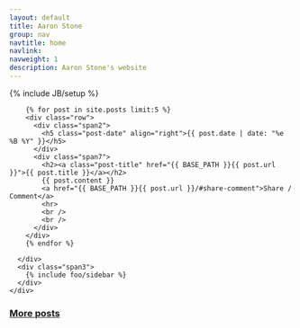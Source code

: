 ```yaml
---
layout: default
title: Aaron Stone
group: nav
navtitle: home
navlink: 
navweight: 1
description: Aaron Stone's website
---
```

{% include JB/setup %}


<div class="row">
  <div class="span12">
    <div class="row">
      <div class="span9">

        {% for post in site.posts limit:5 %}
        <div class="row">
          <div class="span2">
            <h5 class="post-date" align="right">{{ post.date | date: "%e %B %Y" }}</h5>
          </div>
          <div class="span7">
            <h2><a class="post-title" href="{{ BASE_PATH }}{{ post.url }}">{{ post.title }}</a></h2>
            {{ post.content }}
            <a href="{{ BASE_PATH }}{{ post.url }}/#share-comment">Share / Comment</a>
            <hr>
            <br />
            <br />
          </div>
        </div>
        {% endfor %}

      </div>
      <div class="span3">
        {% include foo/sidebar %}
      </div>
    </div>
  </div>
</div>

<div class="row">
  <div class="span7 offset2">
    <h3><a href="{{ BASE_PATH }}{{ site.JB.archive_path }}">More posts</a></h3>
  </div>
</div>
